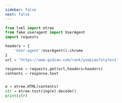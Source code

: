 ```yaml
---
sidebar: false
next: false
---
```

<BlogInfo/>






```python
from lxml import etree
from fake_useragent import UserAgent
import requests

headers = {
    'User-agent':UserAgent().chrome
}
url = 'https://www.qidian.com/rank/yuepiao?style=1'

response = requests.get(url,headers=headers)
contents = response.text


e = etree.HTML(contents)
str = etree.tostring(e).decode()
print(str)

```






<ActionBox />
        
<style>#top-box {margin-top:0.5rem!important;}</style>